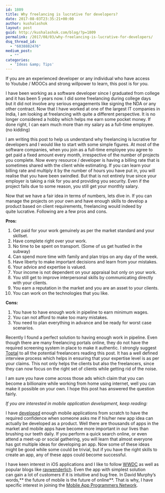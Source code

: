 ```yaml
---
id: 1809
title: Why freelancing is lucrative for developers?
date: 2017-08-03T23:35:21+00:00
author: kushalashok
layout: post
guid: http://kushalashok.com/blog/?p=1809
permalink: /2017/08/03/why-freelancing-is-lucrative-for-developers/
dsq_thread_id:
  - "6038882476"
medium_post:
  - ""
categories:
  - 'Ideas &amp; Tips'
---
```

If you are an experienced developer or any individual who have access to Youtube / MOOCs and strong willpower to learn, this post is for you.

I have been working as a software developer since I graduated from college and it has been 5 years now. I did some freelancing during college days but it did not involve any serious engagements like signing the NDA or any other contract. Now that I have worked at one of the largest IT companies in India, I am looking at freelancing with quite a different perspective. It is no longer considered a hobby which helps me earn some pocket money. If done right, I can earn much more than my salary as a full-time employee. (no kidding)

I am writing this post to help us understand why freelancing is lucrative for developers and I would like to start with some simple figures. At most of the software companies, when you join as a full-time employee you agree to get paid a fixed amount every month, irrespective of the number of projects you complete. Now every resource / developer is having a billing rate that is sometimes shared with the client while estimating. If you can learn your billing rate and multiply it by the number of hours you have put in, you will realise that you have been swindled. But that is not entirely true since your employer is taking a risk for you and providing you security. Even if the project fails due to some reason, you still get your monthly salary.

Now that we have a fair idea in terms of numbers, lets dive in. If you can manage the projects on your own and have enough skills to develop a product based on client requirements, freelancing would indeed by quite lucrative. Following are a few pros and cons.

**Pros:**

  1. Get paid for your work genuinely as per the market standard and your skillset.
  2. Have complete right over your work.
  3. No time to be spent on transport. (Some of us get hustled in the subway)
  4. Can spend more time with family and plan trips on any day of the week.
  5. Have liberty to make important decisions and learn from your mistakes.
  6. Your advice and expertise is valued.
  7. Your income is not dependent on your appraisal but only on your work.
  8. You still get to improve interpersonal skills by communicating directly with your clients.
  9. You earn a reputation in the market and you are an asset to your clients.
 10. You can work on the technologies that you like.

**Cons:**

  1. You have to have enough work in pipeline to earn minimum wages.
  2. You can not afford to make too many mistakes.
  3. You need to plan everything in advance and be ready for worst case scenarios.

Recently I found a perfect solution to having enough work in pipeline. Even though there are many freelancing portals online, they do not have the required screening system in place to make it authentic. I strongly suggest [Toptal](https://www.toptal.com) to all the potential freelancers reading this post. It has a well defined interview process which helps in ensuring that your expertise level is as per your claims. This not only helps the clients but also the freelancers, since they can now focus on the right set of clients while getting rid of the noise.

I am sure you have come across those ads which claim that you can become a billionaire while working from home using internet, well you can make it possible on your own. I hope this post has answered the question fairly.

_If you are interested in mobile application development, keep reading:_

I have [developed](http://kushalashok.com/blog/toastmaster-guide-ios-app/) enough mobile applications from scratch to have the required confidence when someone asks me if his/her new app idea can actually be developed as a product. Well there are thousands of apps in the market and mobile apps have become more important in our lives than brushing our teeth daily. If you perform a quick search online, or even attend a meet-up or social gathering, you will learn that almost everyone has got multiple ideas for developing an app. Now some of these ideas might be good while some could be trivial, but if you have the right skills to create an app, any of these apps could become successful.

I have keen interest in iOS applications and I like to follow [WWDC](https://developer.apple.com/videos/wwdc2017/) as well as popular blogs like [raywenderlich](https://www.raywenderlich.com). Even the app with simplest solution can gain a lot of customers if it is intuitive and bug free. In David Murphy&#8217;s words,** the future of mobile is the future of online**. That is why, I have specific interest in joining the <a href="https://www.toptal.com/app" target="_blank" rel="noopener noreferrer">Mobile App Programmers Network</a>.